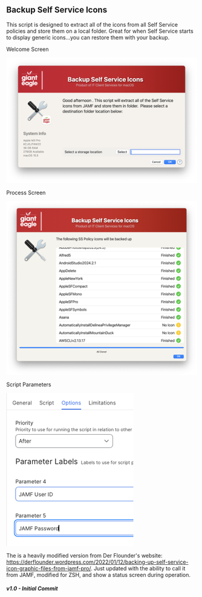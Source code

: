 ## Backup Self Service Icons

This script is designed to extract all of the icons from all Self Service policies and store them on a local folder.  Great for when Self Service starts to display generic icons...you can restore them with your backup.

Welcome Screen

![Welcome](/BackupSSIcons/BackupSSIcons_welcome.png)

Process Screen

![](/BackupSSIcons/BackupSSIcons_process.png)

Script Parameters

![](/BackupSSIcons/BackupSSIcons_parameters.png)

The is a heavily modified version from Der Flounder's website: https://derflounder.wordpress.com/2022/01/12/backing-up-self-service-icon-graphic-files-from-jamf-pro/.  Just updated with the ability to call it from JAMF, modified for ZSH, and show a status screen during operation.


##### _v1.0 - Initial Commit_
